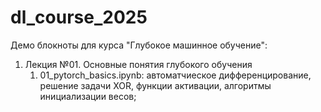 # dl_course_2025

Демо блокноты для курса "Глубокое машинное обучение":

1. Лекция №01. Основные понятия глубокого обучения
   1. 01_pytorch_basics.ipynb: автоматчиеское дифференцирование, решение задачи XOR, функции активации, алгоритмы инициализации весов;
